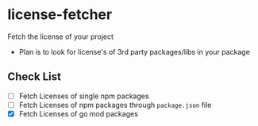 # license-fetcher

Fetch the license of your project

- Plan is to look for license's of 3rd party packages/libs in your package

## Check List

- [ ] Fetch Licenses of single npm packages
- [ ] Fetch Licenses of npm packages through `package.json` file
- [x] Fetch Licenses of go mod packages

